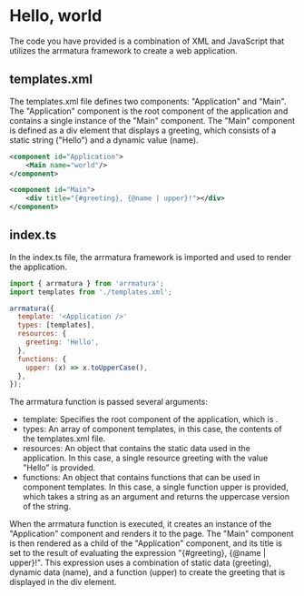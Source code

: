# Hello, world

The code you have provided is a combination of XML and JavaScript that utilizes the arrmatura framework to create a web application.

## templates.xml

The templates.xml file defines two components: "Application" and "Main". The "Application" component is the root component of the application and contains a single instance of the "Main" component. The "Main" component is defined as a div element that displays a greeting, which consists of a static string ("Hello") and a dynamic value (name).

```xml
<component id="Application">
    <Main name="world"/>
</component>

<component id="Main">
    <div title="{#greeting}, {@name | upper}!"></div>
</component>
```

## index.ts

In the index.ts file, the arrmatura framework is imported and used to render the application.

```javascript
import { arrmatura } from 'arrmatura';
import templates from './templates.xml';

arrmatura({
  template: '<Application />'
  types: [templates],
  resources: {
    greeting: 'Hello',
  },
  functions: {
    upper: (x) => x.toUpperCase(),
  },
});
```

The arrmatura function is passed several arguments:

- template: Specifies the root component of the application, which is <Application />.
- types: An array of component templates, in this case, the contents of the templates.xml file.
- resources: An object that contains the static data used in the application. In this case, a single resource greeting with the value "Hello" is provided.
- functions: An object that contains functions that can be used in component templates. In this case, a single function upper is provided, which takes a string as an argument and returns the uppercase version of the string.

When the arrmatura function is executed, it creates an instance of the "Application" component and renders it to the page. The "Main" component is then rendered as a child of the "Application" component, and its title is set to the result of evaluating the expression "{#greeting}, {@name | upper}!". This expression uses a combination of static data (greeting), dynamic data (name), and a function (upper) to create the greeting that is displayed in the div element.
